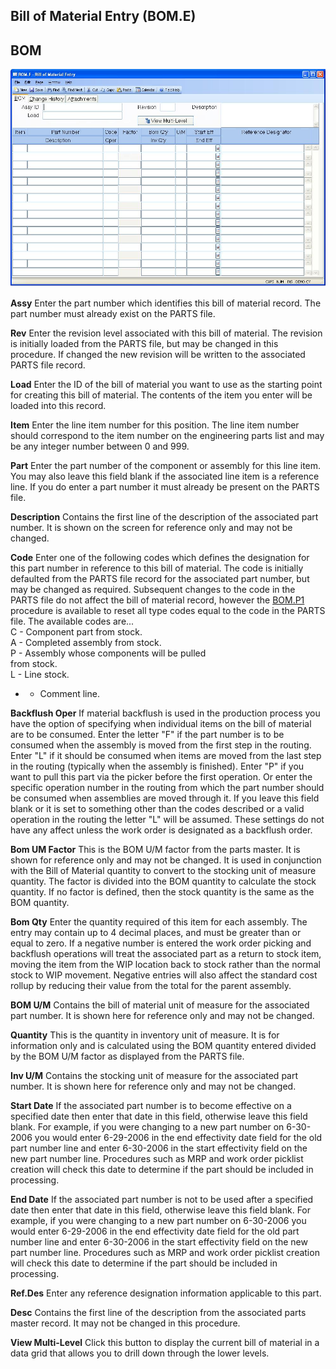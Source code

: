 ##  Bill of Material Entry (BOM.E)

<PageHeader />

##  BOM

![](./BOM-E-1.jpg)

**Assy** Enter the part number which identifies this bill of material record.
The part number must already exist on the PARTS file.  
  
**Rev** Enter the revision level associated with this bill of material. The
revision is initially loaded from the PARTS file, but may be changed in this
procedure. If changed the new revision will be written to the associated PARTS
file record.  
  
**Load** Enter the ID of the bill of material you want to use as the starting
point for creating this bill of material. The contents of the item you enter
will be loaded into this record.  
  
**Item** Enter the line item number for this position. The line item number
should correspond to the item number on the engineering parts list and may be
any integer number between 0 and 999.  
  
**Part** Enter the part number of the component or assembly for this line
item. You may also leave this field blank if the associated line item is a
reference line. If you do enter a part number it must already be present on
the PARTS file.  
  
**Description** Contains the first line of the description of the associated
part number. It is shown on the screen for reference only and may not be
changed.  
  
**Code** Enter one of the following codes which defines the designation for this part number in reference to this bill of material. The code is initially defaulted from the PARTS file record for the associated part number, but may be changed as required. Subsequent changes to the code in the PARTS file do not affect the bill of material record, however the [ BOM.P1 ](../../../ENG-PROCESS/BOM-P1/README.md) procedure is available to reset all type codes equal to the code in the PARTS file. The available codes are...   
C - Component part from stock.  
A - Completed assembly from stock.  
P - Assembly whose components will be pulled  
from stock.  
L - Line stock.  
* - Comment line.   
  
**Backflush Oper** If material backflush is used in the production process you
have the option of specifying when individual items on the bill of material
are to be consumed. Enter the letter "F" if the part number is to be consumed
when the assembly is moved from the first step in the routing. Enter "L" if it
should be consumed when items are moved from the last step in the routing
(typically when the assembly is finished). Enter "P" if you want to pull this
part via the picker before the first operation. Or enter the specific
operation number in the routing from which the part number should be consumed
when assemblies are moved through it. If you leave this field blank or it is
set to something other than the codes described or a valid operation in the
routing the letter "L" will be assumed. These settings do not have any affect
unless the work order is designated as a backflush order.  
  
**Bom UM Factor** This is the BOM U/M factor from the parts master. It is
shown for reference only and may not be changed. It is used in conjunction
with the Bill of Material quantity to convert to the stocking unit of measure
quantity. The factor is divided into the BOM quantity to calculate the stock
quantity. If no factor is defined, then the stock quantity is the same as the
BOM quantity.  
  
**Bom Qty** Enter the quantity required of this item for each assembly. The
entry may contain up to 4 decimal places, and must be greater than or equal to
zero. If a negative number is entered the work order picking and backflush
operations will treat the associated part as a return to stock item, moving
the item from the WIP location back to stock rather than the normal stock to
WIP movement. Negative entries will also affect the standard cost rollup by
reducing their value from the total for the parent assembly.  
  
**BOM U/M** Contains the bill of material unit of measure for the associated
part number. It is shown here for reference only and may not be changed.  
  
**Quantity** This is the quantity in inventory unit of measure. It is for
information only and is calculated using the BOM quantity entered divided by
the BOM U/M factor as displayed from the PARTS file.  
  
**Inv U/M** Contains the stocking unit of measure for the associated part
number. It is shown here for reference only and may not be changed.  
  
**Start Date** If the associated part number is to become effective on a
specified date then enter that date in this field, otherwise leave this field
blank. For example, if you were changing to a new part number on 6-30-2006 you
would enter 6-29-2006 in the end effectivity date field for the old part
number line and enter 6-30-2006 in the start effectivity field on the new part
number line. Procedures such as MRP and work order picklist creation will
check this date to determine if the part should be included in processing.  
  
**End Date** If the associated part number is not to be used after a specified
date then enter that date in this field, otherwise leave this field blank. For
example, if you were changing to a new part number on 6-30-2006 you would
enter 6-29-2006 in the end effectivity date field for the old part number line
and enter 6-30-2006 in the start effectivity field on the new part number
line. Procedures such as MRP and work order picklist creation will check this
date to determine if the part should be included in processing.  
  
**Ref.Des** Enter any reference designation information applicable to this
part.  
  
**Desc** Contains the first line of the description from the associated parts
master record. It may not be changed in this procedure.  
  
**View Multi-Level** Click this button to display the current bill of material
in a data grid that allows you to drill down through the lower levels.  
  
  
<badge text= "Version 8.10.57" vertical="middle" />

<PageFooter />